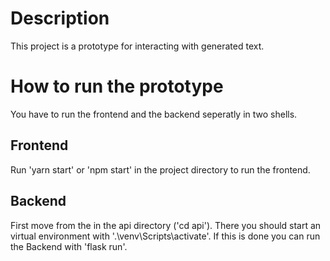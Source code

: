 # Description

This project is a prototype for interacting with generated text.


# How to run the prototype

You have to run the frontend and the backend seperatly in two shells.


## Frontend

Run 'yarn start' or 'npm start' in the project directory to run the frontend.


## Backend

First move from the in the api directory ('cd api'). There you should start an virtual environment with '.\venv\Scripts\activate'.
If this is done you can run the Backend with 'flask run'.
